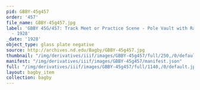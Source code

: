 ```yaml
---
pid: GBBY-45g457
order: '457'
file_name: GBBY-45g457.jpg
label: 'GBBY 45G/457: Track Meet or Practice Scene - Pole Vault with Ralph Johnson
  - 1928'
_date: '1928'
object_type: glass plate negative
source: http://archives.nd.edu/Bagby/GBBY-45g457.jpg
thumbnail: "/img/derivatives/iiif/images/GBBY-45g457/full/250,/0/default.jpg"
manifest: "/img/derivatives/iiif/images/GBBY-45g457/manifest.json"
full: "/img/derivatives/iiif/images/GBBY-45g457/full/1140,/0/default.jpg"
layout: bagby_item
collection: bagby
---
```

